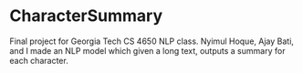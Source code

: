 # CharacterSummary
Final project for Georgia Tech CS 4650 NLP class. Nyimul Hoque, Ajay Bati, and I made an NLP model which given a long text, outputs a summary for each character.
